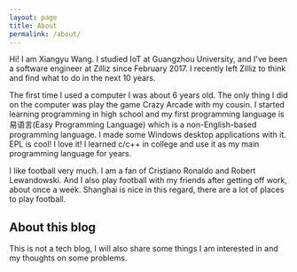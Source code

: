 ```yaml
---
layout: page
title: About
permalink: /about/
---
```


Hi! I am Xiangyu Wang. I studied IoT at Guangzhou University, and I've been a software engineer at Zilliz since February 2017. I recently left Zilliz to think and find what to do in the next 10 years.

The first time I used a computer I was about 6 years old. The only thing I did on the computer was play the game Crazy Arcade with my cousin. I started learning programming in high school and my first programming language is 易语言(Easy Programming Language) which is a non-English-based programming language. I made some Windows desktop applications with it. EPL is cool! I love it! I learned c/c++ in college and use it as my main programming language for years. 

I like football very much. I am a fan of Cristiano Ronaldo and Robert Lewandowski. And I also play football with my friends after getting off work, about once a week. Shanghai is nice in this regard, there are a lot of places to play football.

## About this blog

This is not a tech blog, I will also share some things I am interested in and my thoughts on some problems.

